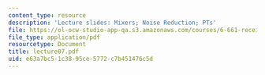```yaml
---
content_type: resource
description: 'Lecture slides: Mixers; Noise Reduction; PTs'
file: https://ol-ocw-studio-app-qa.s3.amazonaws.com/courses/6-661-receivers-antennas-and-signals-spring-2003/e63a7bc51c3895ce5772c7b451476c5d_lecture07.pdf
file_type: application/pdf
resourcetype: Document
title: lecture07.pdf
uid: e63a7bc5-1c38-95ce-5772-c7b451476c5d
---
```

